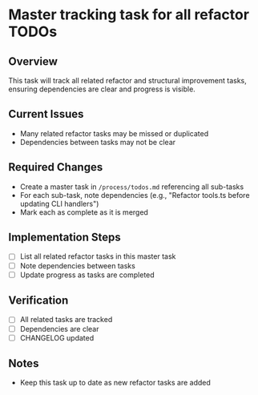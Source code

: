 # Master tracking task for all refactor TODOs

## Overview
This task will track all related refactor and structural improvement tasks, ensuring dependencies are clear and progress is visible.

## Current Issues
- Many related refactor tasks may be missed or duplicated
- Dependencies between tasks may not be clear

## Required Changes
- Create a master task in `/process/todos.md` referencing all sub-tasks
- For each sub-task, note dependencies (e.g., "Refactor tools.ts before updating CLI handlers")
- Mark each as complete as it is merged

## Implementation Steps
- [ ] List all related refactor tasks in this master task
- [ ] Note dependencies between tasks
- [ ] Update progress as tasks are completed

## Verification
- [ ] All related tasks are tracked
- [ ] Dependencies are clear
- [ ] CHANGELOG updated

## Notes
- Keep this task up to date as new refactor tasks are added 
